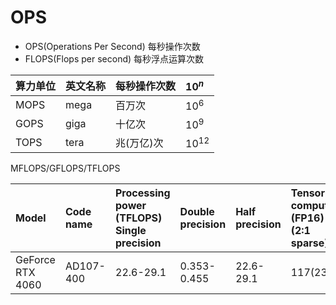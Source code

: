 # OPS

- OPS(Operations Per Second)  每秒操作次数
- FLOPS(Flops per second) 每秒浮点运算次数

| 算力单位 | 英文名称 | 每秒操作次数 | $10^n$    |
| :------- | :------- | :----------- | :-------- |
| MOPS     | mega     | 百万次       | $10^6$    |
| GOPS     | giga     | 十亿次       | $10^9$    |
| TOPS     | tera     | 兆(万亿)次   | $10^{12}$ |

MFLOPS/GFLOPS/TFLOPS

|Model|Code name|Processing power (TFLOPS)<br/>Single precision|Double precision|Half precision|Tensor compute (FP16) (2:1 sparse)|
|:--|:--|:--|:--|:--|:--|
|GeForce RTX 4060|AD107-400|22.6-29.1|0.353-0.455|22.6-29.1|117(233)|
